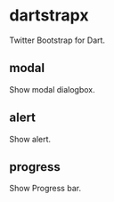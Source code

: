 dartstrapx
=========

Twitter Bootstrap for Dart.

modal
-----
Show modal dialogbox.

alert
-----
Show alert.

progress
--------
Show Progress bar.
